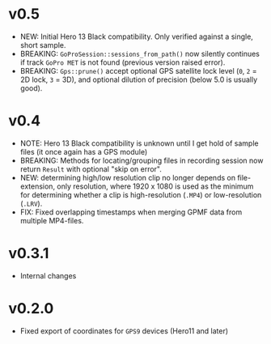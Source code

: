 # v0.5
- NEW: Initial Hero 13 Black compatibility. Only verified against a single, short sample.
- BREAKING: `GoProSession::sessions_from_path()` now silently continues if track `GoPro MET` is not found (previous version raised error).
- BREAKING: `Gps::prune()` accept optional GPS satellite lock level (`0`, `2` = 2D lock, `3` = 3D), and optional dilution of precision (below 5.0 is usually good).

# v0.4
- NOTE: Hero 13 Black compatibility is unknown until I get hold of sample files (it once again has a GPS module)
- BREAKING: Methods for locating/grouping files in recording session now return `Result` with optional "skip on error".
- NEW: determining high/low resolution clip no longer depends on file-extension, only resolution, where 1920 x 1080 is used as the minimum for determining whether a clip is high-resolution (`.MP4`) or low-resolution (`.LRV`).
- FIX: Fixed overlapping timestamps when merging GPMF data from multiple MP4-files.

# v0.3.1
- Internal changes

# v0.2.0
- Fixed export of coordinates for `GPS9` devices (Hero11 and later)
